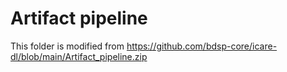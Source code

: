 # Artifact pipeline

This folder is modified from <https://github.com/bdsp-core/icare-dl/blob/main/Artifact_pipeline.zip>
